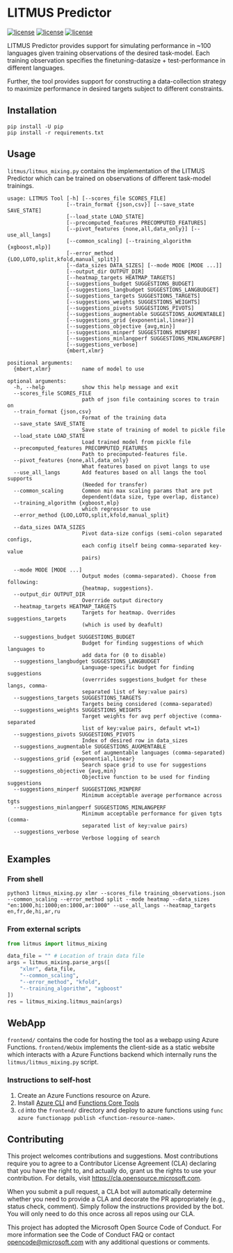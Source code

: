 # LITMUS Predictor

[![license](https://img.shields.io/badge/Demo-youtu.be/20dR8oKc9j0-critical?style=&logo=youtube)](https://www.youtube.com/watch?v=20dR8oKc9j0)
[![license](https://img.shields.io/badge/Predictor-microsoft.github.io/Litmus-informational?style=&logo=microsoft-azure)](https://microsoft.github.io/Litmus/)
[![license](https://img.shields.io/badge/LITMUS-microsoft.com/research/project--litmus-green?style=&logo=microsoft)](https://www.microsoft.com/en-us/research/project/project-litmus/)


LITMUS Predictor provides support for simulating performance in ~100 languages given training observations of the desired task-model. Each training observation specifies the finetuning-datasize + test-performance in different languages.

Further, the tool provides support for constructing a data-collection strategy to maximize performance in desired targets subject to different constraints.

## Installation
```
pip install -U pip
pip install -r requirements.txt
```

## Usage
`litmus/litmus_mixing.py` contains the implementation of the LITMUS Predictor which can be trained on observations of different task-model trainings.

```
usage: LITMUS Tool [-h] [--scores_file SCORES_FILE]
                   [--train_format {json,csv}] [--save_state SAVE_STATE]
                   [--load_state LOAD_STATE]
                   [--precomputed_features PRECOMPUTED_FEATURES]
                   [--pivot_features {none,all,data_only}] [--use_all_langs]
                   [--common_scaling] [--training_algorithm {xgboost,mlp}]
                   [--error_method {LOO,LOTO,split,kfold,manual_split}]
                   [--data_sizes DATA_SIZES] [--mode MODE [MODE ...]]
                   [--output_dir OUTPUT_DIR]
                   [--heatmap_targets HEATMAP_TARGETS]
                   [--suggestions_budget SUGGESTIONS_BUDGET]
                   [--suggestions_langbudget SUGGESTIONS_LANGBUDGET]
                   [--suggestions_targets SUGGESTIONS_TARGETS]
                   [--suggestions_weights SUGGESTIONS_WEIGHTS]
                   [--suggestions_pivots SUGGESTIONS_PIVOTS]
                   [--suggestions_augmentable SUGGESTIONS_AUGMENTABLE]
                   [--suggestions_grid {exponential,linear}]
                   [--suggestions_objective {avg,min}]
                   [--suggestions_minperf SUGGESTIONS_MINPERF]
                   [--suggestions_minlangperf SUGGESTIONS_MINLANGPERF]
                   [--suggestions_verbose]
                   {mbert,xlmr}

positional arguments:
  {mbert,xlmr}          name of model to use

optional arguments:
  -h, --help            show this help message and exit
  --scores_file SCORES_FILE
                        path of json file containing scores to train on
  --train_format {json,csv}
                        Format of the training data
  --save_state SAVE_STATE
                        Save state of training of model to pickle file
  --load_state LOAD_STATE
                        Load trained model from pickle file
  --precomputed_features PRECOMPUTED_FEATURES
                        Path to precomputed-features file.
  --pivot_features {none,all,data_only}
                        What features based on pivot langs to use
  --use_all_langs       Add features based on all langs the tool supports
                        (Needed for transfer)
  --common_scaling      Common min max scaling params that are pvt
                        dependent(data size, type overlap, distance)
  --training_algorithm {xgboost,mlp}
                        which regressor to use
  --error_method {LOO,LOTO,split,kfold,manual_split}

  --data_sizes DATA_SIZES
                        Pivot data-size configs (semi-colon separated configs,
                        each config itself being comma-separated key-value
                        pairs)

  --mode MODE [MODE ...]
                        Output modes (comma-separated). Choose from following:
                        {heatmap, suggestions}.
  --output_dir OUTPUT_DIR
                        Overrride output directory
  --heatmap_targets HEATMAP_TARGETS
                        Targets for heatmap. Overrides suggestions_targets
                        (which is used by deafult)

  --suggestions_budget SUGGESTIONS_BUDGET
                        Budget for finding suggestions of which languages to
                        add data for (0 to disable)
  --suggestions_langbudget SUGGESTIONS_LANGBUDGET
                        Language-specific budget for finding suggestions
                        (overrrides suggestions_budget for these langs, comma-
                        separated list of key:value pairs)
  --suggestions_targets SUGGESTIONS_TARGETS
                        Targets being considered (comma-separated)
  --suggestions_weights SUGGESTIONS_WEIGHTS
                        Target weights for avg perf objective (comma-separated
                        list of key:value pairs, default wt=1)
  --suggestions_pivots SUGGESTIONS_PIVOTS
                        Index of desired row in data_sizes
  --suggestions_augmentable SUGGESTIONS_AUGMENTABLE
                        Set of augmentable languages (comma-separated)
  --suggestions_grid {exponential,linear}
                        Search space grid to use for suggestions
  --suggestions_objective {avg,min}
                        Objective function to be used for finding suggestions
  --suggestions_minperf SUGGESTIONS_MINPERF
                        Minimum acceptable average performance across tgts
  --suggestions_minlangperf SUGGESTIONS_MINLANGPERF
                        Minimum acceptable performance for given tgts (comma-
                        separated list of key:value pairs)
  --suggestions_verbose
                        Verbose logging of search
```

## Examples

### From shell
```
python3 litmus_mixing.py xlmr --scores_file training_observations.json --common_scaling --error_method split --mode heatmap --data_sizes "en:1000,hi:1000;en:1000,ar:1000" --use_all_langs --heatmap_targets en,fr,de,hi,ar,ru
```

### From external scripts
```python
from litmus import litmus_mixing

data_file = "" # Location of train data file
args = litmus_mixing.parse_args([
    "xlmr", data_file,
    "--common_scaling",
    "--error_method", "kfold",
    "--training_algorithm", "xgboost"
])
res = litmus_mixing.litmus_main(args)
```

## WebApp
`frontend/` contains the code for hosting the tool as a webapp using Azure Functions. `frontend/WebUx` implements the client-side as a static website which interacts with a Azure Functions backend which internally runs the `litmus/litmus_mixing.py` script.

### Instructions to self-host

1. Create an Azure Functions resource on Azure.
2. Install [Azure CLI](https://docs.microsoft.com/en-us/cli/azure/) and [Functions Core Tools](https://docs.microsoft.com/en-us/azure/azure-functions/functions-run-local?tabs=linux%2Ccsharp%2Cportal%2Cbash%2Ckeda)
3. `cd` into the `frontend/` directory and deploy to azure functions using `func azure functionapp publish <function-resource-name>`.

## Contributing

This project welcomes contributions and suggestions. Most contributions require you to agree to a Contributor License Agreement (CLA) declaring that you have the right to, and actually do, grant us the rights to use your contribution. For details, visit https://cla.opensource.microsoft.com.

When you submit a pull request, a CLA bot will automatically determine whether you need to provide a CLA and decorate the PR appropriately (e.g., status check, comment). Simply follow the instructions provided by the bot. You will only need to do this once across all repos using our CLA.

This project has adopted the Microsoft Open Source Code of Conduct. For more information see the Code of Conduct FAQ or contact opencode@microsoft.com with any additional questions or comments.
